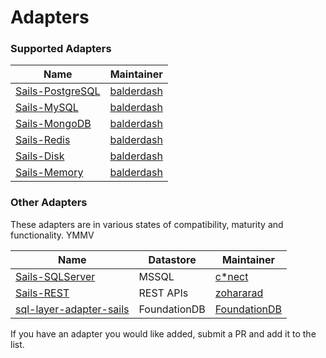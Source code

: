 Adapters
====================================

### Supported Adapters

|    Name                                                                         | Maintainer                                   |
|---------------------------------------------------------------------------------|----------------------------------------------|
| [Sails-PostgreSQL](https://github.com/balderdashy/sails-postgresql)             | [balderdash](https://github.com/balderdashy) |
| [Sails-MySQL](https://github.com/balderdashy/sails-mysql)                       | [balderdash](https://github.com/balderdashy) |
| [Sails-MongoDB](https://github.com/balderdashy/sails-mongo)                     | [balderdash](https://github.com/balderdashy) |
| [Sails-Redis](https://github.com/balderdashy/sails-redis)                       | [balderdash](https://github.com/balderdashy) |
| [Sails-Disk](https://github.com/balderdashy/sails-disk)                         | [balderdash](https://github.com/balderdashy) |
| [Sails-Memory](https://github.com/balderdashy/sails-memory)                     | [balderdash](https://github.com/balderdashy) |


### Other Adapters

These adapters are in various states of compatibility, maturity and functionality. YMMV

|    Name                                                                           | Datastore      | Maintainer                                     |
|-----------------------------------------------------------------------------------|----------------|------------------------------------------------|
| [Sails-SQLServer](https://github.com/cnect/sails-sqlserver)                       | MSSQL          | [c*nect](https://github.com/cnect)             |
| [Sails-REST](https://github.com/zohararad/sails-rest)                             | REST APIs      | [zohararad](https://github.com/zohararad)      |
| [sql-layer-adapter-sails](https://github.com/FoundationDB/sql-layer-adapter-sails)| FoundationDB   | [FoundationDB](https://github.com/FoundationDB)|

If you have an adapter you would like added, submit a PR and add it to the list.
